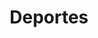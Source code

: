 ﻿---
title: "Deportes"
permalink: periodes_-4.html
layout: periode
sidebar: periodes
pares:
fills:
  - 705:
    title: "Fútbol"

  - 706:
    title: "Boxeo"

  - 707:
    title: "Regata"

  - 708:
    title: "Automovilismo"

  - 709:
    title: "Ciclismo"

  - 710:
    title: "Golf"

  - 738:
    title: "Carreras de Carros"

  - 739:
    title: "Gladiadores"

  - 753:
    title: "Atletismo"

  - 904:
    title: "Montañismo"

  - 1052:
    title: "Fútbol americano"

  - 1054:
    title: "Baseball"

jocsPrincipals:
jocsEscenaris:
  - title: "Wire to Wire  The Horse Racing Game"
    bggId: 116774

  - title: "Football Strategy"
    bggId: 951
    dataInici: 
    dataFi: 

  - title: "Blood Bowl (Second Edition)"
    bggId: 2288
    dataInici: 
    dataFi: 

  - title: "BasketBoss"
    bggId: 56758
    dataInici: 
    dataFi: 

  - title: "Battleball"
    bggId: 6795
    dataInici: 
    dataFi: 

  - title: "Win, Place & Show"
    bggId: 782
    dataInici: 
    dataFi: 

  - title: "Winner's Circle"
    bggId: 1382
    dataInici: 
    dataFi: 

  - title: "Snow Tails"
    bggId: 38054
    dataInici: 
    dataFi: 

  - title: "Fightball"
    bggId: 4352
    dataInici: 
    dataFi: 

  - title: "Balloon Cup"
    bggId: 5716
    dataInici: 
    dataFi: 

jocsEpoca:
jocsEpocaEscenaris:
---
